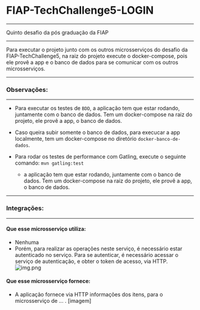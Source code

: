 # FIAP-TechChallenge5-LOGIN

---

Quinto desafio da pós graduação da FIAP

---

Para executar o projeto junto com os outros microsserviços do desafio da FIAP-TechChallenge5,  na raiz do
projeto execute o docker-compose, pois ele provê a app e o banco de dados para se comunicar com os outros
microsserviços.

---

### Observações:

---

- Para executar os testes de `BDD`, a aplicação tem que estar rodando, juntamente com o banco de dados. Tem um docker-compose na raiz do projeto, ele provê a app, o banco de dados.


- Caso queira subir somente o banco de dados, para execucar a app localmente, tem um docker-compose no diretório `docker-banco-de-dados`.


- Para rodar os testes de performance com Gatling, execute o seguinte comando: `mvn gatling:test`
    - a aplicação tem que estar rodando, juntamente com o banco de dados. Tem um docker-compose na raiz do projeto, ele provê a app, o banco de dados.

---

### Integrações:

---

#### Que esse microsserviço utiliza:

- Nenhuma
- Porém, para realizar as operações neste serviço, é necessário estar autenticado no serviço. Para se autenticar, é
  necessário acessar o serviço de autenticação, e obter o token de acesso, via HTTP.
  ![img.png](integracao_utiliza.png)

#### Que esse microsserviço fornece:

- A aplicação fornece via HTTP informações dos itens, para o microsserviço de ... .
  [imagem]
